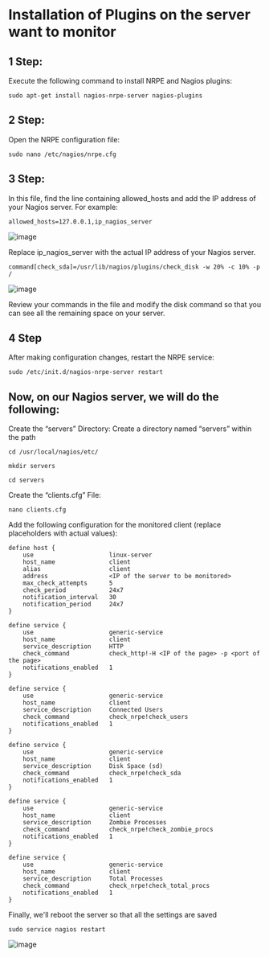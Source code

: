Installation of Plugins on the server want to monitor
============

## 1 Step:
Execute the following command to install NRPE and Nagios plugins:

    sudo apt-get install nagios-nrpe-server nagios-plugins

## 2 Step:
Open the NRPE configuration file:

    sudo nano /etc/nagios/nrpe.cfg

## 3 Step:
In this file, find the line containing allowed_hosts and add the IP address of your Nagios server. For example:

    allowed_hosts=127.0.0.1,ip_nagios_server

![image](https://github.com/marcos65333/Nagios-monitoring-guide/assets/87570461/c5999dde-352a-4182-b3a1-35cc289c7df9)


Replace ip_nagios_server with the actual IP address of your Nagios server.
    
    command[check_sda]=/usr/lib/nagios/plugins/check_disk -w 20% -c 10% -p /

![image](https://github.com/marcos65333/Nagios-monitoring-guide/assets/87570461/191bb9c4-95e3-43d8-9b95-e24574c2bf59)



Review your commands in the file and modify the disk command so that you can see all the remaining space on your server.



## 4 Step
After making configuration changes, restart the NRPE service:

    sudo /etc/init.d/nagios-nrpe-server restart


## Now, on our Nagios server, we will do the following:
Create the “servers” Directory:
Create a directory named “servers” within the path

    cd /usr/local/nagios/etc/

    mkdir servers

    cd servers
Create the “clients.cfg” File:

    nano clients.cfg

Add the following configuration for the monitored client (replace placeholders with actual values):

    define host {
        use                     linux-server
        host_name               client
        alias                   client
        address                 <IP of the server to be monitored>
        max_check_attempts      5
        check_period            24x7
        notification_interval   30
        notification_period     24x7
    }

    define service {
        use                     generic-service
        host_name               client
        service_description     HTTP
        check_command           check_http!-H <IP of the page> -p <port of the page>
        notifications_enabled   1
    }

    define service {
        use                     generic-service
        host_name               client
        service_description     Connected Users
        check_command           check_nrpe!check_users
        notifications_enabled   1
    }    

    define service {
        use                     generic-service
        host_name               client
        service_description     Disk Space (sd)
        check_command           check_nrpe!check_sda
        notifications_enabled   1
    }

    define service {
        use                     generic-service
        host_name               client
        service_description     Zombie Processes
        check_command           check_nrpe!check_zombie_procs
        notifications_enabled   1
    }

    define service {
        use                     generic-service
        host_name               client
        service_description     Total Processes
        check_command           check_nrpe!check_total_procs
        notifications_enabled   1
    }


Finally, we'll reboot the server so that all the settings are saved

    sudo service nagios restart

![image](https://github.com/marcos65333/Nagios-monitoring-guide/assets/87570461/effe9144-fea9-43f3-baf7-a84f1d4d3821)
